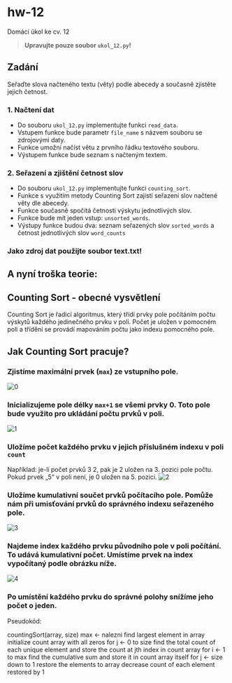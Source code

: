 # hw-12
Domácí úkol ke cv. 12
> **Upravujte pouze soubor `ukol_12.py`!**

## Zadání
Seřaďte slova načteného textu (věty) podle abecedy a současně zjistěte jejich četnost.

### 1. Načtení dat
* Do souboru `ukol_12.py` implementujte funkci `read_data`.
* Vstupem funkce bude parametr `file_name` s názvem souboru se zdrojovými daty.
* Funkce umožní načíst větu z prvního řádku textového souboru.
* Výstupem funkce bude seznam s načteným textem.

### 2. Seřazení a zjištění četnost slov
* Do souboru `ukol_12.py` implementujte funkci `counting_sort`.
* Funkce s využitím metody Counting Sort zajistí seřazení slov načtené věty dle abecedy.
* Funkce současně spočítá četnosti výskytu jednotlivých slov.
* Funkce bude mít jeden vstup: `unsorted_words`.
* Výstupy funkce budou dva: seznam seřazených slov `sorted_words` a četnost jednotlivých slov `word_counts`

### Jako zdroj dat použijte soubor text.txt!

## A nyní troška teorie:

## Counting Sort - obecné vysvětlení
Counting Sort je řadicí algoritmus, který třídí prvky pole počítáním počtu výskytů každého jedinečného prvku v poli. Počet je uložen v pomocném poli a třídění se provádí mapováním počtu jako indexu pomocného pole.

## Jak Counting Sort pracuje?
### Zjistíme maximální prvek (`max`) ze vstupního pole.
![0](https://cdn.programiz.com/cdn/farfuture/_iojSNQFxCvNdbdPPmMVCJZxGFTS0TOZRIt1E4Wte0Y/mtime:1582112622/sites/tutorial2program/files/Counting-sort-0_0.png)

### Inicializujeme pole délky `max+1` se všemi prvky 0. Toto pole bude využito pro ukládání počtu prvků v poli.
![1](https://cdn.programiz.com/cdn/farfuture/bRDNfPQG8lie6m7EFXVqPj8w6RzkRhM34XNaAoG2dCs/mtime:1582112622/sites/tutorial2program/files/Counting-sort-1.png)

### Uložíme počet každého prvku v jejich příslušném indexu v poli `count`
Například: je-li počet prvků 3 2, pak je 2 uložen na 3. pozici pole počtu. Pokud prvek „5“ v poli není, je 0 uložen na 5. pozici.
![2](https://cdn.programiz.com/cdn/farfuture/CIyC1Lkj5JFln_hjy8U1acmUZ4JST__v4bQBvPcnOkk/mtime:1582112622/sites/tutorial2program/files/Counting-sort-2.png)

### Uložíme kumulativní součet prvků počítacího pole. Pomůže nám při umisťování prvků do správného indexu seřazeného pole.
![3](https://cdn.programiz.com/cdn/farfuture/6A5S6vY-KsapHcyBjGgLNrp-58NRdyGDeVXspSzUbwM/mtime:1582112622/sites/tutorial2program/files/Counting-sort-3.png)

### Najdeme index každého prvku původního pole v poli počítání. To udává kumulativní počet. Umístíme prvek na index vypočítaný podle obrázku níže.
![4](https://cdn.programiz.com/cdn/farfuture/CIyC1Lkj5JFln_hjy8U1acmUZ4JST__v4bQBvPcnOkk/mtime:1582112622/sites/tutorial2program/files/Counting-sort-4.png)
### Po umístění každého prvku do správné polohy snížíme jeho počet o jeden.

Pseudokód:

countingSort(array, size)
  max <- nalezni find largest element in array
  initialize count array with all zeros
  for j <- 0 to size
    find the total count of each unique element and 
    store the count at jth index in count array
  for i <- 1 to max
    find the cumulative sum and store it in count array itself
  for j <- size down to 1
    restore the elements to array
    decrease count of each element restored by 1



    

